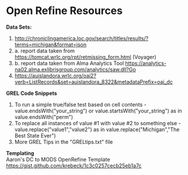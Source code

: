 # Open Refine Resources

<strong>Data Sets:</strong>
1. http://chroniclingamerica.loc.gov/search/titles/results/?terms=michigan&format=json
2. a.  report data taken from https://tomcat.wrlc.org/rpt/retmissing_form.html (Voyager)
2. b.  report data taken from Alma Analytics Tool https://analytics-na02.alma.exlibrisgroup.com/analytics/saw.dll?Go
3. https://auislandora.wrlc.org/oai2?verb=ListRecords&set=auislandora_8322&metadataPrefix=oai_dc


<strong>GREL Code Snippets</strong>
1. To run a simple true/false test based on cell contents - value.endsWith("your_string") or value.startsWith("your_string") as in value.endsWith("perm")
2. To replace all instances of value #1 with value #2 to something else - value.replace("value1","value2") as in value.replace("Michigan","The Best State Ever")
3. More GREL Tips in the "GRELtips.txt" file

<strong>Templating</strong><br>
Aaron's DC to MODS OpenRefine Template
https://gist.github.com/krebeck/1c3c0257cecb25eb1a7c
